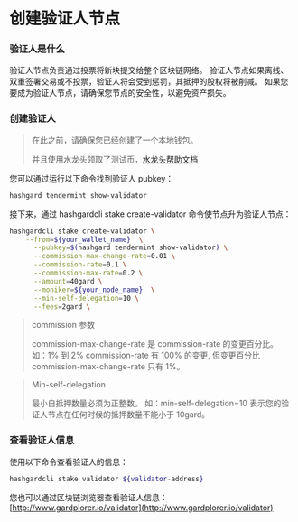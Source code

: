 # 创建验证人节点

### 验证人是什么

验证人节点负责通过投票将新块提交给整个区块链网络。
验证人节点如果离线、双重签署交易或不投票，验证人将会受到惩罚，其抵押的股权将被削减。
如果您要成为验证人节点，请确保您节点的安全性，以避免资产损失。

### 创建验证人

> 在此之前，请确保您已经创建了一个本地钱包。
>
> 并且使用水龙头领取了测试币，[水龙头帮助文档](https://github.com/hashgard/hashgard/blob/develop/docs/translations/zh/cli/hashgardcli/faucet/send.md)

您可以通过运行以下命令找到验证人 pubkey：

```bash
hashgard tendermint show-validator
```

接下来，通过 hashgardcli stake create-validator 命令使节点升为验证人节点：

```bash
hashgardcli stake create-validator \
    --from=${your_wallet_name}  \
	  --pubkey=$(hashgard tendermint show-validator) \
	  --commission-max-change-rate=0.01 \
	  --commission-rate=0.1 \
	  --commission-max-rate=0.2 \
	  --amount=40gard \
	  --moniker=${your_node_name}  \
	  --min-self-delegation=10 \
	  --fees=2gard \
```

> commission 参数
>
> commission-max-change-rate 是 commission-rate 的变更百分比。
> 如：1% 到 2% commission-rate 有 100% 的变更, 但变更百分比 commission-max-change-rate 只有 1%。

> Min-self-delegation
>
> 最小自抵押数量必须为正整数。
> 如：min-self-delegation=10 表示您的验证人节点在任何时候的抵押数量不能小于 10gard。

### 查看验证人信息

使用以下命令查看验证人的信息：

```bash
hashgardcli stake validator ${validator-address} 
```

您也可以通过区块链浏览器查看验证人信息：
[http://www.gardplorer.io/validator](http://www.gardplorer.io/validator)
